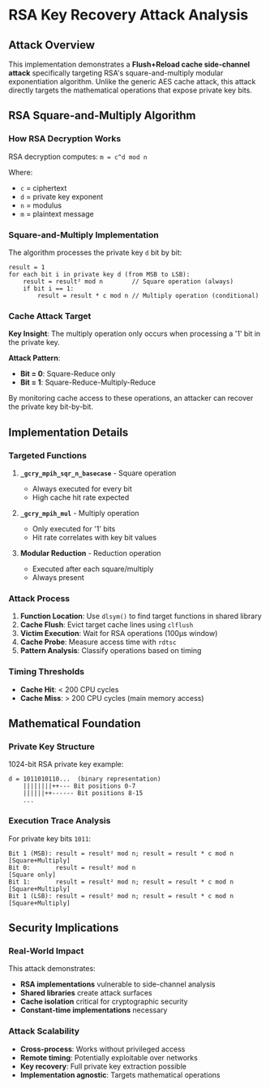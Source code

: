 # RSA Key Recovery Attack Analysis

## Attack Overview

This implementation demonstrates a **Flush+Reload cache side-channel attack** specifically targeting RSA's square-and-multiply modular exponentiation algorithm. Unlike the generic AES cache attack, this attack directly targets the mathematical operations that expose private key bits.

## RSA Square-and-Multiply Algorithm

### How RSA Decryption Works
RSA decryption computes: `m = c^d mod n`

Where:
- `c` = ciphertext
- `d` = private key exponent
- `n` = modulus
- `m` = plaintext message

### Square-and-Multiply Implementation

The algorithm processes the private key `d` bit by bit:

```
result = 1
for each bit i in private key d (from MSB to LSB):
    result = result² mod n        // Square operation (always)
    if bit i == 1:
        result = result * c mod n // Multiply operation (conditional)
```

### Cache Attack Target

**Key Insight**: The multiply operation only occurs when processing a '1' bit in the private key.

**Attack Pattern**:
- **Bit = 0**: Square-Reduce only
- **Bit = 1**: Square-Reduce-Multiply-Reduce

By monitoring cache access to these operations, an attacker can recover the private key bit-by-bit.

## Implementation Details

### Targeted Functions

1. **`_gcry_mpih_sqr_n_basecase`** - Square operation
   - Always executed for every bit
   - High cache hit rate expected

2. **`_gcry_mpih_mul`** - Multiply operation
   - Only executed for '1' bits
   - Hit rate correlates with key bit values

3. **Modular Reduction** - Reduction operation
   - Executed after each square/multiply
   - Always present

### Attack Process

1. **Function Location**: Use `dlsym()` to find target functions in shared library
2. **Cache Flush**: Evict target cache lines using `clflush`
3. **Victim Execution**: Wait for RSA operations (100μs window)
4. **Cache Probe**: Measure access time with `rdtsc`
5. **Pattern Analysis**: Classify operations based on timing

### Timing Thresholds

- **Cache Hit**: < 200 CPU cycles
- **Cache Miss**: > 200 CPU cycles (main memory access)

## Mathematical Foundation

### Private Key Structure

1024-bit RSA private key example:
```
d = 1011010110...  (binary representation)
    ||||||||++--- Bit positions 0-7
    ||||||++------ Bit positions 8-15
    ...
```

### Execution Trace Analysis

For private key bits `1011`:

```
Bit 1 (MSB): result = result² mod n; result = result * c mod n  [Square+Multiply]
Bit 0:       result = result² mod n                             [Square only]
Bit 1:       result = result² mod n; result = result * c mod n  [Square+Multiply]
Bit 1 (LSB): result = result² mod n; result = result * c mod n  [Square+Multiply]
```

## Security Implications

### Real-World Impact

This attack demonstrates:
- **RSA implementations** vulnerable to side-channel analysis
- **Shared libraries** create attack surfaces
- **Cache isolation** critical for cryptographic security
- **Constant-time implementations** necessary

### Attack Scalability

- **Cross-process**: Works without privileged access
- **Remote timing**: Potentially exploitable over networks
- **Key recovery**: Full private key extraction possible
- **Implementation agnostic**: Targets mathematical operations
